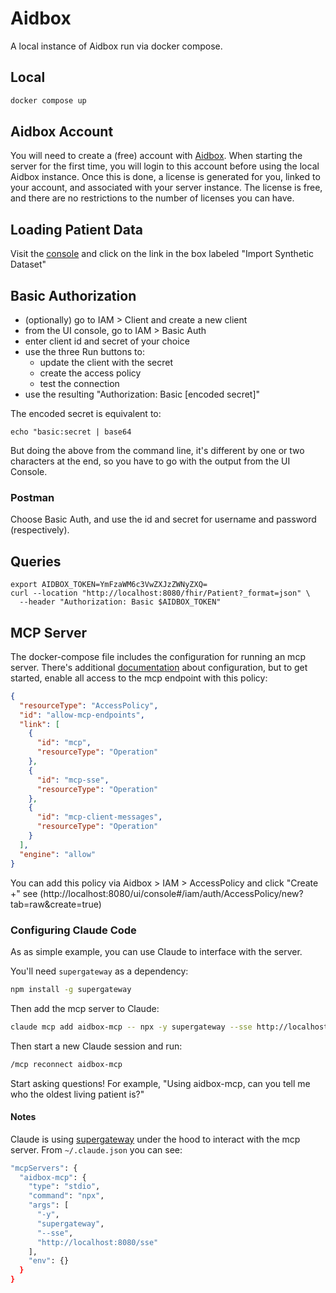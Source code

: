 # Aidbox

A local instance of Aidbox run via docker compose.

## Local

```bash
docker compose up
```

## Aidbox Account

You will need to create a (free) account with [Aidbox](https://aidbox.app). When starting the server for the first time,
you will login to this account before using the local Aidbox instance. Once this is done, a license is generated for
you, linked to your account, and associated with your server instance. The license is free, and there are no
restrictions to the number of licenses you can have.

## Loading Patient Data

Visit the [console](http://localhost:8080/ui/console) and click on the link in the box labeled "Import Synthetic Dataset"

## Basic Authorization

* (optionally) go to IAM > Client and create a new client
* from the UI console, go to IAM > Basic Auth
* enter client id and secret of your choice
* use the three Run buttons to:
    - update the client with the secret
    - create the access policy
    - test the connection
* use the resulting "Authorization: Basic [encoded secret]"

The encoded secret is equivalent to:

```
echo "basic:secret | base64
```

But doing the above from the command line, it's different by one or two characters at the end, so you have to go with
the output from the UI Console.

### Postman

Choose Basic Auth, and use the id and secret for username and password (respectively).

## Queries

```
export AIDBOX_TOKEN=YmFzaWM6c3VwZXJzZWNyZXQ=
curl --location "http://localhost:8080/fhir/Patient?_format=json" \
  --header "Authorization: Basic $AIDBOX_TOKEN"

```

## MCP Server

The docker-compose file includes the configuration for running an mcp server. There's additional
[documentation](https://www.health-samurai.io/docs/aidbox/modules/other-modules/mcp#mcp) about configuration, but to get
started, enable all access to the mcp endpoint with this policy:

``` json
{
  "resourceType": "AccessPolicy",
  "id": "allow-mcp-endpoints",
  "link": [
    {
      "id": "mcp",
      "resourceType": "Operation"
    },
    {
      "id": "mcp-sse",
      "resourceType": "Operation"
    },
    {
      "id": "mcp-client-messages",
      "resourceType": "Operation"
    }
  ],
  "engine": "allow"
}

```

You can add this policy via Aidbox > IAM > AccessPolicy and click "Create +" see
(http://localhost:8080/ui/console#/iam/auth/AccessPolicy/new?tab=raw&create=true)

### Configuring Claude Code

As as simple example, you can use Claude to interface with the server.

You'll need `supergateway` as a dependency:

```bash
npm install -g supergateway
```

Then add the mcp server to Claude:

```bash
claude mcp add aidbox-mcp -- npx -y supergateway --sse http://localhost:8080/sse
```

Then start a new Claude session and run:

```bash
/mcp reconnect aidbox-mcp
```

Start asking questions! For example, "Using aidbox-mcp, can you tell me who the oldest living patient is?"

#### Notes

Claude is using [supergateway](https://www.npmjs.com/package/supergateway) under the hood to interact with the mcp
server. From `~/.claude.json` you can see:

```bash
"mcpServers": {
  "aidbox-mcp": {
    "type": "stdio",
    "command": "npx",
    "args": [
      "-y",
      "supergateway",
      "--sse",
      "http://localhost:8080/sse"
    ],
    "env": {}
  }
}
```
